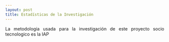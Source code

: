```yaml
---
layout: post
title: Estadísticas de la Investigación
---
```


<p style="text-align: justify">La metodologia usada para la investigación de este proyecto socio tecnologico es la IAP</p>